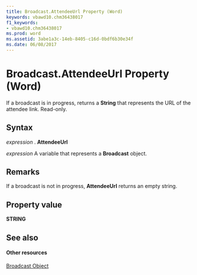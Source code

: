 ```yaml
---
title: Broadcast.AttendeeUrl Property (Word)
keywords: vbawd10.chm36438017
f1_keywords:
- vbawd10.chm36438017
ms.prod: word
ms.assetid: 3abe1a3c-14eb-8405-c16d-0bdf6b30e34f
ms.date: 06/08/2017
---
```



# Broadcast.AttendeeUrl Property (Word)

If a broadcast is in progress, returns a  **String** that represents the URL of the attendee link. Read-only.


## Syntax

 _expression_ . **AttendeeUrl**

 _expression_ A variable that represents a **Broadcast** object.


## Remarks

If a broadcast is not in progress,  **AttendeeUrl** returns an empty string.


## Property value

 **STRING**


## See also


#### Other resources


[Broadcast Object](broadcast-object-word.md)


